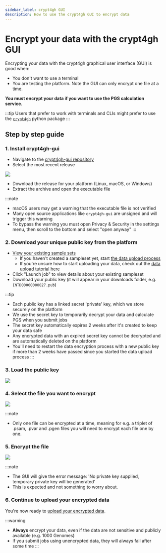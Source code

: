 ```yaml
---
sidebar_label: crypt4gh GUI
description: How to use the crypt4gh GUI to encrypt data
---
```


# Encrypt your data with the crypt4gh GUI

Encrypting your data with the crypt4gh graphical user interface (GUI) is good when:

* You don't want to use a terminal
* You are testing the platform. Note the GUI can only encrypt one file at a time.

**You must encrypt your data if you want to use the PGS calculation service**.

:::tip
Users that prefer to work with terminals and CLIs might prefer to use the [`crypt4gh`](./cli) python package
:::

## Step by step guide

### 1. Install crypt4gh-gui

* Navigate to the [crypt4gh-gui repository](https://github.com/CSCfi/crypt4gh-gui)
* Select the most recent release

![](/img/crypt4gh-gui/releases.png)

* Download the release for your platform (Linux, macOS, or Windows)
* Extract the archive and open the executable file

:::note
* macOS users may get a warning that the executable file is not verified
* Many open source applications like `crypt4gh-gui` are unsigned and will trigger this warning
* To bypass the warning you must open Privacy & Security in the settings menu, then scroll to the bottom and select "open anyway"
:::


### 2. Download your unique public key from the platform

* [View your existing sample sets](https://calculate.intervenegeneticscores.org/pgs-calculator/datasets)
    * If you haven't created a sampleset yet, start [the data upload process](https://calculate.intervenegeneticscores.org/pgs-calculator/dataset)
    * If you're unsure how to start uploading your data, check out the [data upload tutorial here](/category/upload/)
* Click "Launch job" to view details about your existing sampleset
* Download your public key (it will appear in your downloads folder, e.g. `INTD00000000027.pub`)

:::tip
* Each public key has a linked secret 'private' key, which we store securely on the platform
* We use the secret key to temporarily decrypt your data and calculate PGS when you submit jobs
* The secret key automatically expires 2 weeks after it's created to keep your data safe
* Any encrypted data with an expired secret key cannot be decrypted and are automatically deleted on the platform
* You'll need to restart the data encryption process with a new public key if more than 2 weeks have passed since you started the data upload process
:::


### 3. Load the public key

![](/img/crypt4gh-gui/loadkey.png)

### 4. Select the file you want to encrypt

![](/img/crypt4gh-gui/selectfile.png)

:::note
* Only one file can be encrypted at a time, meaning for e.g. a triplet of .psam, .pvar and .pgen files you will need to encrypt each file one by one.


### 5. Encrypt the file

![](/img/crypt4gh-gui/encrypt.png)

:::note
* The GUI will give the error message: 'No private key supplied, temporary private key will be generated'
* This is expected and not something to worry about.



### 6. Continue to upload your encrypted data

You're now ready to [upload your encrypted data](/category/upload/).

:::warning
* **Always** encrypt your data, even if the data are not sensitive and publicly available (e.g. 1000 Genomes)
* If you submit jobs using unencrypted data, they will always fail after some time
:::
